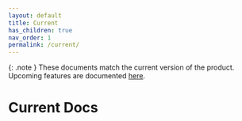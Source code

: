 ```yaml
---
layout: default
title: Current
has_children: true
nav_order: 1
permalink: /current/
---
```

{: .note }
These documents match the current version of the product. Upcoming features are documented [here](../upcoming/).

# Current Docs